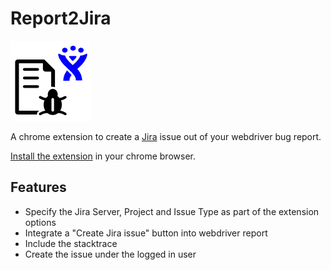 # Report2Jira

![Report2Jira Icon](/icon/128.png?raw=true)

A chrome extension to create a [Jira](https://de.atlassian.com/software/jira) issue out 
of your webdriver bug report.

[Install the extension](https://chrome.google.com/webstore/detail/report2jira/mpdlbicphjcfcnejdompdbbpmkhlmghl) in your chrome browser.
 
## Features

* Specify the Jira Server, Project and Issue Type as part of the extension options
* Integrate a "Create Jira issue" button into webdriver report
* Include the stacktrace
* Create the issue under the logged in user 
